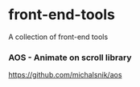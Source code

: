 # front-end-tools
A collection of front-end tools

### AOS - Animate on scroll library
https://github.com/michalsnik/aos
